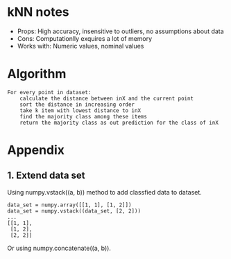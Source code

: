 # kNN notes

- Props: High accuracy, insensitive to outliers, no assumptions about data
- Cons: Computationlly exquires a lot of memory
- Works with: Numeric values, nominal values

# Algorithm

    For every point in dataset:
        calculate the distance between inX and the current point
        sort the distance in increasing order
        take k item with lowest distance to inX
        find the majority class among these items
        return the majority class as out prediction for the class of inX

# Appendix

## 1. Extend data set

Using numpy.vstack((a, b)) method to add classfied data to dataset.

    data_set = numpy.array([[1, 1], [1, 2]])
    data_set = numpy.vstack((data_set, [2, 2]))
    ...
    [[1, 1],
     [1, 2],
     [2, 2]]

Or using numpy.concatenate((a, b)).
